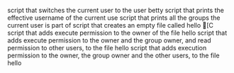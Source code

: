 script that switches the current user to the user betty
script that prints the effective username of the current use
script that prints all the groups the current user is part of
script that creates an empty file called hello
[C
script that adds execute permission to the owner of the file hello
script that adds execute permission to the owner and the group owner, and read permission to other users, to the file hello
script that adds execution permission to the owner, the group owner and the other users, to the file hello
